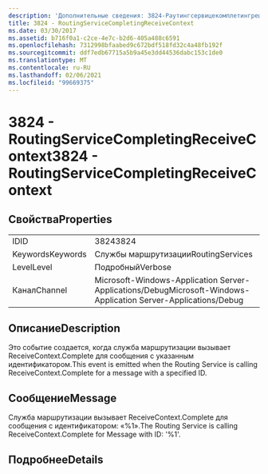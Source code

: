 ```yaml
---
description: 'Дополнительные сведения: 3824-Раутингсервицекомплетингрецеивеконтекст'
title: 3824 - RoutingServiceCompletingReceiveContext
ms.date: 03/30/2017
ms.assetid: b716f0a1-c2ce-4e7c-b2d6-405a488c6591
ms.openlocfilehash: 7312998bfaabed9c672bdf518fd32c4a48fb192f
ms.sourcegitcommit: ddf7edb67715a5b9a45e3dd44536dabc153c1de0
ms.translationtype: MT
ms.contentlocale: ru-RU
ms.lasthandoff: 02/06/2021
ms.locfileid: "99669375"
---
```

# <a name="3824---routingservicecompletingreceivecontext"></a><span data-ttu-id="3b645-103">3824 - RoutingServiceCompletingReceiveContext</span><span class="sxs-lookup"><span data-stu-id="3b645-103">3824 - RoutingServiceCompletingReceiveContext</span></span>

## <a name="properties"></a><span data-ttu-id="3b645-104">Свойства</span><span class="sxs-lookup"><span data-stu-id="3b645-104">Properties</span></span>  
  
|||  
|-|-|  
|<span data-ttu-id="3b645-105">ID</span><span class="sxs-lookup"><span data-stu-id="3b645-105">ID</span></span>|<span data-ttu-id="3b645-106">3824</span><span class="sxs-lookup"><span data-stu-id="3b645-106">3824</span></span>|  
|<span data-ttu-id="3b645-107">Keywords</span><span class="sxs-lookup"><span data-stu-id="3b645-107">Keywords</span></span>|<span data-ttu-id="3b645-108">Службы маршрутизации</span><span class="sxs-lookup"><span data-stu-id="3b645-108">RoutingServices</span></span>|  
|<span data-ttu-id="3b645-109">Level</span><span class="sxs-lookup"><span data-stu-id="3b645-109">Level</span></span>|<span data-ttu-id="3b645-110">Подробный</span><span class="sxs-lookup"><span data-stu-id="3b645-110">Verbose</span></span>|  
|<span data-ttu-id="3b645-111">Канал</span><span class="sxs-lookup"><span data-stu-id="3b645-111">Channel</span></span>|<span data-ttu-id="3b645-112">Microsoft-Windows-Application Server-Applications/Debug</span><span class="sxs-lookup"><span data-stu-id="3b645-112">Microsoft-Windows-Application Server-Applications/Debug</span></span>|  
  
## <a name="description"></a><span data-ttu-id="3b645-113">Описание</span><span class="sxs-lookup"><span data-stu-id="3b645-113">Description</span></span>  

 <span data-ttu-id="3b645-114">Это событие создается, когда служба маршрутизации вызывает ReceiveContext.Complete для сообщения с указанным идентификатором.</span><span class="sxs-lookup"><span data-stu-id="3b645-114">This event is emitted when the Routing Service is calling ReceiveContext.Complete for a message with a specified ID.</span></span>  
  
## <a name="message"></a><span data-ttu-id="3b645-115">Сообщение</span><span class="sxs-lookup"><span data-stu-id="3b645-115">Message</span></span>  

 <span data-ttu-id="3b645-116">Служба маршрутизации вызывает ReceiveContext.Complete для сообщения с идентификатором: «%1».</span><span class="sxs-lookup"><span data-stu-id="3b645-116">The Routing Service is calling ReceiveContext.Complete for Message with ID: '%1'.</span></span>  
  
## <a name="details"></a><span data-ttu-id="3b645-117">Подробнее</span><span class="sxs-lookup"><span data-stu-id="3b645-117">Details</span></span>
